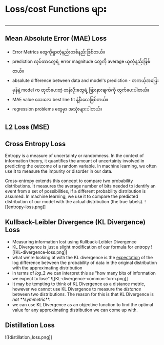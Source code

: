 # Loss/cost Functions များ
___
## Mean Absolute Error (MAE) Loss

- Error Metrics တွေကိုရှာတဲ့နည်းတစ်နည်းဖြစ်တယ်။
- prediction လုပ်တာတွေရဲ့ error magnitude တွေကို average ယူတဲ့နည်းဖြစ်တယ်။
- absolute difference between data and model's prediction - တကယ့်အဖြေးမှန်နဲ့ model က ထုတ်ပေးတဲ့ တန်းဖိုးတွေရဲ့ ခြားနားချက်ကို တွက်ပေးပါတယ်။
- MAE value သေးလေ best line fit နဲ့နီးလေဖြစ်တယ်။
- regression problems တွေမှာ အသုံးများပါတယ်။

## L2 Loss (MSE)

## Cross Entropy Loss

Entropy is a measure of uncertainty or randomness. In the context of information theory, it quantifies the amount of uncertainty involved in predicting the outcome of a random variable. In machine learning, we often use it to measure the impurity or disorder in our data.

Cross-entropy extends this concept to compare two probability distributions. It measures the average number of bits needed to identify an event from a set of possibilities, if a different probability distribution is assumed. In machine learning, we use it to compare the predicted distribution of our model with the actual distribution (the true labels).
![[entropy-loss.png]]

## Kullback-Leibler Divergence (KL Divergence) Loss

- Measuring information lost using Kullback-Leibler Divergence
- KL Divergence is just a slight modification of our formula for entropy
![[KL-divergence-loss.png]]
- what we're looking at with the KL divergence is the [expectation](https://www.countbayesie.com/blog/2015/3/19/expectation-and-variance-from-high-school-to-grad-school) of the log difference between the probability of data in the original distribution with the approximating distribution
- in terms of 𝑙𝑜𝑔_2​​ we can interpret this as "how many bits of information we expect to lose"
 ![[KL-divergence-common-form.png]]
 - It may be tempting to think of KL Divergence as a distance metric, however we cannot use KL Divergence to measure the _distance_ between two distributions. The reason for this is that KL Divergence is _not **symmetric_**.
 - we can use KL Divergence as an objective function to find the optimal value for any approximating distribution we can come up with.

## Distillation  Loss

![[distillation_loss.png]]
